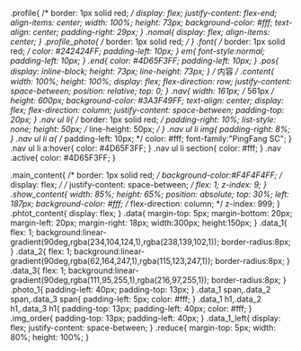 .profile{
    /* border: 1px solid red; */
    display: flex;
    justify-content: flex-end;
    align-items: center;
    width: 100%;
    height: 73px;
    background-color: #fff;
    text-align: center;
    padding-right: 29px;
}
.nomal{
    display: flex;
    align-items: center;
}
.profile_photo{
    /* border: 1px solid red; */
}
.font{
    /* border: 1px solid red; */
    color: #242424FF;
    padding-left: 10px;
}
em{
    font-style:normal;
    padding-left: 10px;
}
.end{
    color: #4D65F3FF;
    padding-left: 10px;
}
.pos{
    display: inline-block;
    height: 73px;
    line-height: 73px;
}
/* 内容 */
.content{
    width: 100%;
    height: 100%;
    display: flex;
    flex-direction: row;
    justify-content: space-between;
    position: relative;
    top: 0;
}
.nav{
    width: 161px;
    /* 561px */
    height: 600px;
    background-color: #3A3F49FF;
    text-align: center;
    display: flex;
    flex-direction: column;
    justify-content: space-between;
    padding-top: 20px;
}
.nav ul li{
    /* border: 1px solid red; */
    padding-right: 10%;
    list-style: none;
    height: 50px;
    /* line-height: 50px; */
}
.nav ul li img{
    padding-right: 8%;
}
.nav ul li a{
    /* padding-left: 10px; */
    color: #fff;
    font-family:"PingFang SC";
}
.nav ul li a:hover{
    color: #4D65F3FF;
}
.nav ul li section{
    color: #fff;
}
.nav .active{
    color: #4D65F3FF;
}

.main_content{
    /* border: 1px solid red; */
    background-color:#F4F4F4FF;
    /* display: flex; */
    /* justify-content: space-between; */
    flex: 1;
    z-index: 9;
}
.show_content{
    width: 85%;
    height: 65%;
    position: absolute;
    top: 30%;
    left: 187px;
    background-color: #fff;
    /* flex-direction: column; */
    z-index: 999;
}
.phtot_content{
    display: flex;
}
.data{
    margin-top: 5px;
    margin-bottom: 20px;
    margin-left: 20px;
    margin-right: 18px;
    width:300px;
    height:150px;
}
.data_1{
    flex: 1;
    background:linear-gradient(90deg,rgba(234,104,124,1),rgba(238,139,102,1));
    border-radius:8px;
}
.data_2{
    flex: 1;
    background:linear-gradient(90deg,rgba(62,164,247,1),rgba(115,123,247,1));
    border-radius:8px;
}
.data_3{
    flex: 1;
    background:linear-gradient(90deg,rgba(111,95,255,1),rgba(216,97,255,1));
    border-radius:8px;
}
.photo_1{
    padding-left: 40px;
    padding-top: 13px;
}
.data_1 span,.data_2 span,.data_3 span{
    padding-left: 5px;
    color: #fff;
} 
.data_1 h1,.data_2 h1,.data_3 h1{
    padding-top: 13px;
    padding-left: 40px;
    color: #fff;
}
.img_order{
    padding-top: 13px;
    padding-left: 40px;
}
.data_1_left{
    display: flex;
    justify-content: space-between;
}
.reduce{
    margin-top: 5px;
    width: 80%;
    height: 100%;
}
